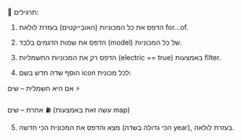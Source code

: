 🧠 תרגילים:

1. הדפס את כל המכוניות (האובייקטים) בעזרת לולאת for...of.

2. הדפס את שמות הדגמים בלבד (model) של כל המכוניות.

3. הדפס רק את המכוניות החשמליות (electric == true) באמצעות filter.

4. הוסף שדה חדש בשם icon לכל מכונית:

אם היא חשמלית – שים ⚡️

אחרת – שים ⛽
(עשה זאת באמצעות map)

5. מצא והדפס את המכונית הכי חדשה (הכי גדולה בשדה year), בעזרת לולאה.

